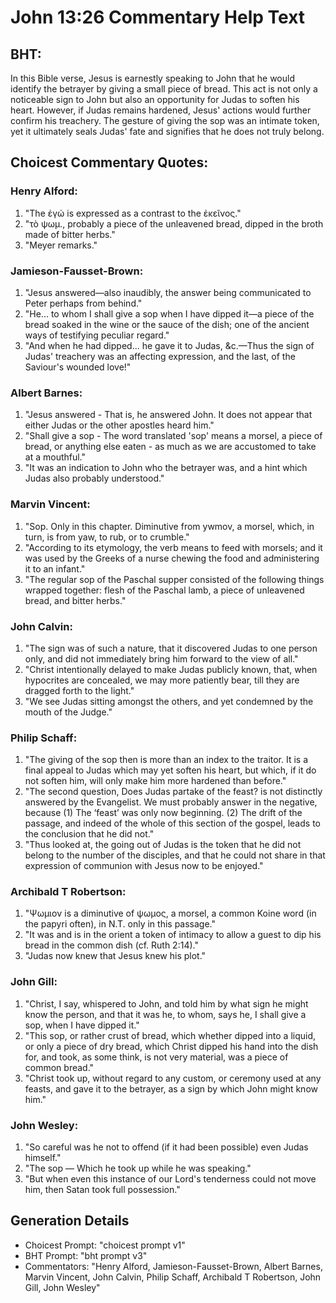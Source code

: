 # John 13:26 Commentary Help Text

## BHT:
In this Bible verse, Jesus is earnestly speaking to John that he would identify the betrayer by giving a small piece of bread. This act is not only a noticeable sign to John but also an opportunity for Judas to soften his heart. However, if Judas remains hardened, Jesus' actions would further confirm his treachery. The gesture of giving the sop was an intimate token, yet it ultimately seals Judas' fate and signifies that he does not truly belong.

## Choicest Commentary Quotes:
### Henry Alford:
1. "The ἐγώ is expressed as a contrast to the ἐκεῖνος." 
2. "τὸ ψωμ., probably a piece of the unleavened bread, dipped in the broth made of bitter herbs." 
3. "Meyer remarks."

### Jamieson-Fausset-Brown:
1. "Jesus answered—also inaudibly, the answer being communicated to Peter perhaps from behind."
2. "He... to whom I shall give a sop when I have dipped it—a piece of the bread soaked in the wine or the sauce of the dish; one of the ancient ways of testifying peculiar regard."
3. "And when he had dipped... he gave it to Judas, &c.—Thus the sign of Judas' treachery was an affecting expression, and the last, of the Saviour's wounded love!"

### Albert Barnes:
1. "Jesus answered - That is, he answered John. It does not appear that either Judas or the other apostles heard him."
2. "Shall give a sop - The word translated 'sop' means a morsel, a piece of bread, or anything else eaten - as much as we are accustomed to take at a mouthful."
3. "It was an indication to John who the betrayer was, and a hint which Judas also probably understood."

### Marvin Vincent:
1. "Sop. Only in this chapter. Diminutive from ywmov, a morsel, which, in turn, is from yaw, to rub, or to crumble." 
2. "According to its etymology, the verb means to feed with morsels; and it was used by the Greeks of a nurse chewing the food and administering it to an infant."
3. "The regular sop of the Paschal supper consisted of the following things wrapped together: flesh of the Paschal lamb, a piece of unleavened bread, and bitter herbs."

### John Calvin:
1. "The sign was of such a nature, that it discovered Judas to one person only, and did not immediately bring him forward to the view of all."
2. "Christ intentionally delayed to make Judas publicly known, that, when hypocrites are concealed, we may more patiently bear, till they are dragged forth to the light."
3. "We see Judas sitting amongst the others, and yet condemned by the mouth of the Judge."

### Philip Schaff:
1. "The giving of the sop then is more than an index to the traitor. It is a final appeal to Judas which may yet soften his heart, but which, if it do not soften him, will only make him more hardened than before."
2. "The second question, Does Judas partake of the feast? is not distinctly answered by the Evangelist. We must probably answer in the negative, because (1) The ‘feast’ was only now beginning. (2) The drift of the passage, and indeed of the whole of this section of the gospel, leads to the conclusion that he did not."
3. "Thus looked at, the going out of Judas is the token that he did not belong to the number of the disciples, and that he could not share in that expression of communion with Jesus now to be enjoyed."

### Archibald T Robertson:
1. "Ψωμιον is a diminutive of ψωμος, a morsel, a common Koine word (in the papyri often), in N.T. only in this passage." 
2. "It was and is in the orient a token of intimacy to allow a guest to dip his bread in the common dish (cf. Ruth 2:14)."
3. "Judas now knew that Jesus knew his plot."

### John Gill:
1. "Christ, I say, whispered to John, and told him by what sign he might know the person, and that it was he, to whom, says he, I shall give a sop, when I have dipped it."
2. "This sop, or rather crust of bread, which whether dipped into a liquid, or only a piece of dry bread, which Christ dipped his hand into the dish for, and took, as some think, is not very material, was a piece of common bread."
3. "Christ took up, without regard to any custom, or ceremony used at any feasts, and gave it to the betrayer, as a sign by which John might know him."

### John Wesley:
1. "So careful was he not to offend (if it had been possible) even Judas himself."
2. "The sop — Which he took up while he was speaking."
3. "But when even this instance of our Lord's tenderness could not move him, then Satan took full possession."


## Generation Details
- Choicest Prompt: "choicest prompt v1"
- BHT Prompt: "bht prompt v3"
- Commentators: "Henry Alford, Jamieson-Fausset-Brown, Albert Barnes, Marvin Vincent, John Calvin, Philip Schaff, Archibald T Robertson, John Gill, John Wesley"
